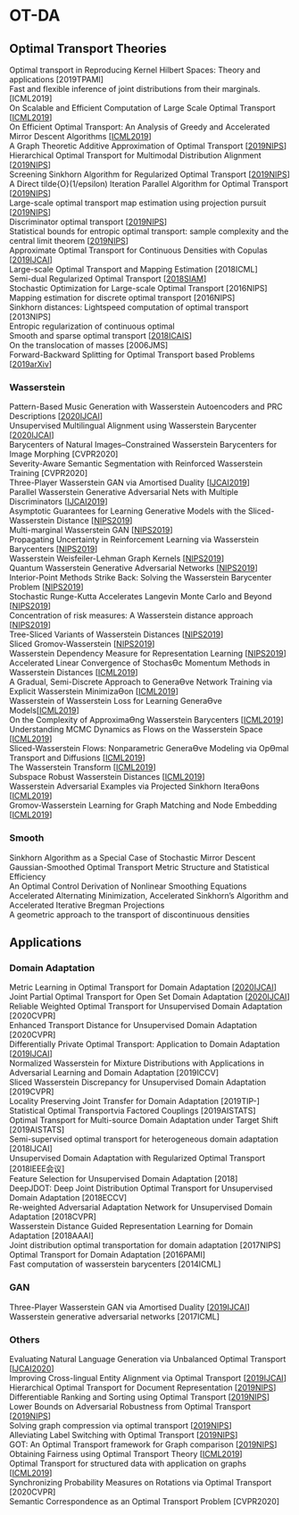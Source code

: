 # OT-DA


## Optimal Transport Theories
Optimal transport in Reproducing Kernel Hilbert Spaces: Theory and applications [2019TPAMI]  
Fast and flexible inference of joint distributions from their marginals.[ICML2019]  
On Scalable and Efficient Computation of Large Scale Optimal Transport [[ICML2019]( http://proceedings.mlr.press/v97/xie19a.html)]  
On Efficient Optimal Transport: An Analysis of Greedy and Accelerated Mirror Descent Algorithms [[ICML2019](http://proceedings.mlr.press/v97/lin19a.html)]  
A Graph Theoretic Additive Approximation of Optimal Transport [[2019NIPS](https://papers.nips.cc/paper/9533-a-graph-theoretic-additive-approximation-of-optimal-transport)]  
Hierarchical Optimal Transport for Multimodal Distribution Alignment [[2019NIPS](https://papers.nips.cc/paper/9501-hierarchical-optimal-transport-for-multimodal-distribution-alignment)]  
Screening Sinkhorn Algorithm for Regularized Optimal Transport [[2019NIPS](https://papers.nips.cc/paper/9386-screening-sinkhorn-algorithm-for-regularized-optimal-transport)]  
A Direct tilde{O}(1/epsilon) Iteration Parallel Algorithm for Optimal Transport [[2019NIPS](https://papers.nips.cc/paper/9313-a-direct-tildeo1epsilon-iteration-parallel-algorithm-for-optimal-transport)]  
Large-scale optimal transport map estimation using projection pursuit [[2019NIPS](https://papers.nips.cc/paper/9023-large-scale-optimal-transport-map-estimation-using-projection-pursuit)]  
Discriminator optimal transport [[2019NIPS](https://papers.nips.cc/paper/8906-discriminator-optimal-transport)]  
Statistical bounds for entropic optimal transport: sample complexity and the central limit theorem [[2019NIPS](https://papers.nips.cc/paper/8703-statistical-bounds-for-entropic-optimal-transport-sample-complexity-and-the-central-limit-theorem)]  
Approximate Optimal Transport for Continuous Densities with Copulas [[2019IJCAI](https://www.ijcai.org/proceedings/2019/300)]  
Large-scale Optimal Transport and Mapping Estimation [2018ICML]  
Semi-dual Regularized Optimal Transport [[2018SIAM](https://arxiv.org/abs/1811.05527)]  
Stochastic Optimization for Large-scale Optimal Transport [2016NIPS]  
Mapping estimation for discrete optimal transport [2016NIPS]   
Sinkhorn distances: Lightspeed computation of optimal transport [2013NIPS]  
Entropic regularization of continuous optimal  
Smooth and sparse optimal transport [[2018ICAIS](arxiv.org/pdf/1710.06276)]  
On the translocation of masses  [2006JMS]  
Forward-Backward Splitting for Optimal Transport based Problems [[2019arXiv](https://arxiv.org/abs/1909.11448)]  


### Wasserstein
Pattern-Based Music Generation with Wasserstein Autoencoders and PRC Descriptions [[2020IJCAI](https://www.ijcai.org/Proceedings/2020/0751.pdf)]  
Unsupervised Multilingual Alignment using Wasserstein Barycenter [[2020IJCAI](https://www.ijcai.org/Proceedings/2020/0512.pdf)]  
Barycenters of Natural Images–Constrained Wasserstein Barycenters for Image Morphing [CVPR2020]   
Severity-Aware Semantic Segmentation with Reinforced Wasserstein Training [CVPR2020]  
Three-Player Wasserstein GAN via Amortised Duality [[IJCAI2019](https://www.ijcai.org/proceedings/2019/305)]  
Parallel Wasserstein Generative Adversarial Nets with Multiple Discriminators [[IJCAI2019](https://www.ijcai.org/proceedings/2019/483)]  
Asymptotic Guarantees for Learning Generative Models with the Sliced-Wasserstein Distance [[NIPS2019](https://papers.nips.cc/paper/8318-asymptotic-guarantees-for-learning-generative-models-with-the-sliced-wasserstein-distance)]  
Multi-marginal Wasserstein GAN [[NIPS2019](https://papers.nips.cc/paper/8454-multi-marginal-wasserstein-gan)]  
Propagating Uncertainty in Reinforcement Learning via Wasserstein Barycenters [[NIPS2019](https://papers.nips.cc/paper/8685-propagating-uncertainty-in-reinforcement-learning-via-wasserstein-barycenters)]  
Wasserstein Weisfeiler-Lehman Graph Kernels [[NIPS2019](https://papers.nips.cc/paper/8872-wasserstein-weisfeiler-lehman-graph-kernels)]  
Quantum Wasserstein Generative Adversarial Networks [[NIPS2019](https://papers.nips.cc/paper/8903-quantum-wasserstein-generative-adversarial-networks)]  
Interior-Point Methods Strike Back: Solving the Wasserstein Barycenter Problem [[NIPS2019](https://papers.nips.cc/paper/8913-interior-point-methods-strike-back-solving-the-wasserstein-barycenter-problem)]  
Stochastic Runge-Kutta Accelerates Langevin Monte Carlo and Beyond [[NIPS2019](https://papers.nips.cc/paper/8990-stochastic-runge-kutta-accelerates-langevin-monte-carlo-and-beyond)]  
Concentration of risk measures: A Wasserstein distance approach [[NIPS2019](https://papers.nips.cc/paper/9347-concentration-of-risk-measures-a-wasserstein-distance-approach)]  
Tree-Sliced Variants of Wasserstein Distances [[NIPS2019](https://papers.nips.cc/paper/9396-tree-sliced-variants-of-wasserstein-distances)]  
Sliced Gromov-Wasserstein [[NIPS2019](https://papers.nips.cc/paper/9615-sliced-gromov-wasserstein)]  
Wasserstein Dependency Measure for Representation Learning [[NIPS2019](https://papers.nips.cc/paper/9692-wasserstein-dependency-measure-for-representation-learning)]  
Accelerated Linear Convergence of StochasƟc Momentum Methods in Wasserstein Distances [[ICML2019](http://proceedings.mlr.press/v97/can19a.html)]  
A Gradual, Semi-Discrete Approach to GeneraƟve Network Training via Explicit Wasserstein MinimizaƟon [[ICML2019](http://proceedings.mlr.press/v97/chen19h.html)]  
Wasserstein of Wasserstein Loss for Learning GeneraƟve Models[[ICML2019](http://proceedings.mlr.press/v97/dukler19a.html)]  
On the Complexity of ApproximaƟng Wasserstein Barycenters [[ICML2019](http://proceedings.mlr.press/v97/kroshnin19a.html)]  
Understanding MCMC Dynamics as Flows on the Wasserstein Space [[ICML2019](http://proceedings.mlr.press/v97/liu19j.html)]  
Sliced-Wasserstein Flows: Nonparametric GeneraƟve Modeling via OpƟmal Transport and Diffusions [[ICML2019](http://proceedings.mlr.press/v97/liutkus19a.html)]  
The Wasserstein Transform [[ICML2019](http://proceedings.mlr.press/v97/memoli19a.html)]   
Subspace Robust Wasserstein Distances [[ICML2019]( http://proceedings.mlr.press/v97/paty19a.html)]  
Wasserstein Adversarial Examples via Projected Sinkhorn IteraƟons [[ICML2019](http://proceedings.mlr.press/v97/wong19a.html)]  
Gromov-Wasserstein Learning for Graph Matching and Node Embedding [[ICML2019](http://proceedings.mlr.press/v97/xu19b.html)]  


### Smooth
Sinkhorn Algorithm as a Special Case of Stochastic Mirror Descent  
Gaussian-Smoothed Optimal Transport Metric Structure and Statistical Efficiency  
An Optimal Control Derivation of Nonlinear Smoothing Equations  
Accelerated Alternating Minimization, Accelerated Sinkhorn’s Algorithm and Accelerated Iterative Bregman Projections  
A geometric approach to the transport of discontinuous densities  



## Applications

### Domain Adaptation
Metric Learning in Optimal Transport for Domain Adaptation [[2020IJCAI](https://www.ijcai.org/Proceedings/2020/0299.pdf)]  
Joint Partial Optimal Transport for Open Set Domain Adaptation [[2020IJCAI](https://www.ijcai.org/Proceedings/2020/0352.pdf)]  
Reliable Weighted Optimal Transport for Unsupervised Domain Adaptation [2020CVPR]   
Enhanced Transport Distance for Unsupervised Domain Adaptation [2020CVPR]  
Differentially Private Optimal Transport: Application to Domain Adaptation [[2019IJCAI](https://www.ijcai.org/proceedings/2019/395)]     
Normalized Wasserstein for Mixture Distributions with Applications in Adversarial Learning and Domain Adaptation [2019ICCV]  
Sliced Wasserstein Discrepancy for Unsupervised Domain Adaptation [2019CVPR]  
Locality Preserving Joint Transfer for Domain Adaptation [2019TIP-]  
Statistical Optimal Transportvia Factored Couplings [2019AISTATS]  
Optimal Transport for Multi-source Domain Adaptation under Target Shift [2019AISTATS]  
Semi-supervised optimal transport for heterogeneous domain adaptation [2018IJCAI]  
Unsupervised Domain Adaptation with Regularized Optimal Transport [2018IEEE会议]  
Feature Selection for Unsupervised Domain Adaptation [2018]   
DeepJDOT: Deep Joint Distribution Optimal Transport for Unsupervised Domain Adaptation [2018ECCV]   
Re-weighted Adversarial Adaptation Network for Unsupervised Domain Adaptation [2018CVPR]   
Wasserstein Distance Guided Representation Learning for Domain Adaptation [2018AAAI]   
Joint distribution optimal transportation for domain adaptation [2017NIPS]    
Optimal Transport for Domain Adaptation [2016PAMI]    
Fast computation of wasserstein barycenters [2014ICML]    


### GAN
Three-Player Wasserstein GAN via Amortised Duality [[2019IJCAI](https://www.ijcai.org/proceedings/2019/305)]    
Wasserstein generative adversarial networks [2017ICML]


### Others
Evaluating Natural Language Generation via Unbalanced Optimal Transport [[IJCAI2020](https://www.ijcai.org/Proceedings/2020/0516.pdf)]  
Improving Cross-lingual Entity Alignment via Optimal Transport [[2019IJCAI](https://www.ijcai.org/proceedings/2019/448)]  
Hierarchical Optimal Transport for Document Representation [[2019NIPS](https://papers.nips.cc/paper/8438-hierarchical-optimal-transport-for-document-representation)]  
Differentiable Ranking and Sorting using Optimal Transport [[2019NIPS](https://papers.nips.cc/paper/8910-differentiable-ranking-and-sorting-using-optimal-transport)]  
Lower Bounds on Adversarial Robustness from Optimal Transport [[2019NIPS](https://papers.nips.cc/paper/8968-lower-bounds-on-adversarial-robustness-from-optimal-transpor)]  
Solving graph compression via optimal transport [[2019NIPS](https://papers.nips.cc/paper/9014-solving-graph-compression-via-optimal-transport)]  
Alleviating Label Switching with Optimal Transport [[2019NIPS](https://papers.nips.cc/paper/9515-alleviating-label-switching-with-optimal-transport)]  
GOT: An Optimal Transport framework for Graph comparison [[2019NIPS](https://papers.nips.cc/paper/9539-got-an-optimal-transport-framework-for-graph-comparison)]  
Obtaining Fairness using Optimal Transport Theory [[ICML2019](http://proceedings.mlr.press/v97/gordaliza19a.html)]  
Optimal Transport for structured data with application on graphs [[ICML2019](http://proceedings.mlr.press/v97/titouan19a.html)]  
Synchronizing Probability Measures on Rotations via Optimal Transport [2020CVPR]  
Semantic Correspondence as an Optimal Transport Problem [CVPR2020]  

